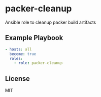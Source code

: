 packer-cleanup
=========

Ansible role to cleanup packer build artifacts

Example Playbook
----------------

```yaml
- hosts: all
  become: true
  roles:
    - role: packer-cleanup
```

License
-------

MIT